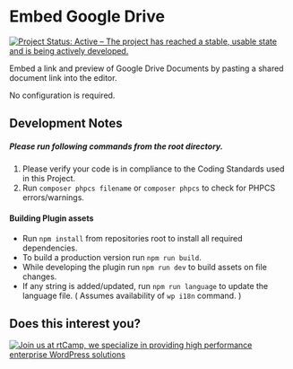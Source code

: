 Embed Google Drive
=========================

[![Project Status: Active – The project has reached a stable, usable state and is being actively developed.](https://www.repostatus.org/badges/latest/active.svg)](https://www.repostatus.org/#active)

Embed a link and preview of Google Drive Documents by pasting a shared document link into the editor.

No configuration is required.

## Development Notes

##### Please run following commands from the root directory.

1. Please verify your code is in compliance to the Coding Standards used in this Project.
2. Run `composer phpcs filename` or `composer phpcs` to check for PHPCS errors/warnings.

#### Building Plugin assets

- Run ```npm install``` from repositories root to install all required dependencies.
- To build a production version run `npm run build`.
- While developing the plugin run `npm run dev` to build assets on file changes.
- If any string is added/updated, run `npm run language` to update the language file. ( Assumes availability of `wp i18n` command. )

## Does this interest you?

<a href="https://rtcamp.com/"><img src="https://rtcamp.com/wp-content/uploads/sites/2/2019/04/github-banner@2x.png" alt="Join us at rtCamp, we specialize in providing high performance enterprise WordPress solutions"></a>
